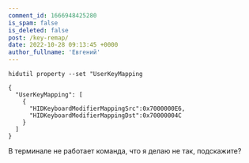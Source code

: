 ```yaml
---
comment_id: 1666948425280
is_spam: false
is_deleted: false
post: /key-remap/
date: 2022-10-28 09:13:45 +0000
author_fullname: 'Евгений'
---
```


```
hidutil property --set "UserKeyMapping

{
  "UserKeyMapping": [
    {
      "HIDKeyboardModifierMappingSrc":0x7000000E6,
      "HIDKeyboardModifierMappingDst":0x70000004C
    }
  ]
}
```

В терминале не работает команда, что я делаю не так, подскажите?
